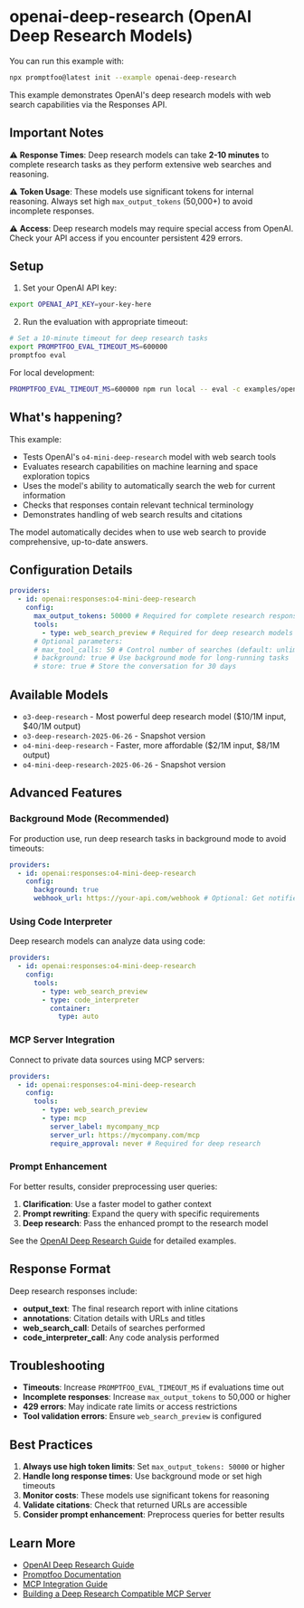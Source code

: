 # openai-deep-research (OpenAI Deep Research Models)

You can run this example with:

```bash
npx promptfoo@latest init --example openai-deep-research
```

This example demonstrates OpenAI's deep research models with web search capabilities via the Responses API.

## Important Notes

⚠️ **Response Times**: Deep research models can take **2-10 minutes** to complete research tasks as they perform extensive web searches and reasoning.

⚠️ **Token Usage**: These models use significant tokens for internal reasoning. Always set high `max_output_tokens` (50,000+) to avoid incomplete responses.

⚠️ **Access**: Deep research models may require special access from OpenAI. Check your API access if you encounter persistent 429 errors.

## Setup

1. Set your OpenAI API key:

```bash
export OPENAI_API_KEY=your-key-here
```

2. Run the evaluation with appropriate timeout:

```bash
# Set a 10-minute timeout for deep research tasks
export PROMPTFOO_EVAL_TIMEOUT_MS=600000
promptfoo eval
```

For local development:

```bash
PROMPTFOO_EVAL_TIMEOUT_MS=600000 npm run local -- eval -c examples/openai-deep-research/promptfooconfig.yaml
```

## What's happening?

This example:

- Tests OpenAI's `o4-mini-deep-research` model with web search tools
- Evaluates research capabilities on machine learning and space exploration topics
- Uses the model's ability to automatically search the web for current information
- Checks that responses contain relevant technical terminology
- Demonstrates handling of web search results and citations

The model automatically decides when to use web search to provide comprehensive, up-to-date answers.

## Configuration Details

```yaml
providers:
  - id: openai:responses:o4-mini-deep-research
    config:
      max_output_tokens: 50000 # Required for complete research responses
      tools:
        - type: web_search_preview # Required for deep research models
      # Optional parameters:
      # max_tool_calls: 50 # Control number of searches (default: unlimited)
      # background: true # Use background mode for long-running tasks
      # store: true # Store the conversation for 30 days
```

## Available Models

- `o3-deep-research` - Most powerful deep research model ($10/1M input, $40/1M output)
- `o3-deep-research-2025-06-26` - Snapshot version
- `o4-mini-deep-research` - Faster, more affordable ($2/1M input, $8/1M output)
- `o4-mini-deep-research-2025-06-26` - Snapshot version

## Advanced Features

### Background Mode (Recommended)

For production use, run deep research tasks in background mode to avoid timeouts:

```yaml
providers:
  - id: openai:responses:o4-mini-deep-research
    config:
      background: true
      webhook_url: https://your-api.com/webhook # Optional: Get notified when complete
```

### Using Code Interpreter

Deep research models can analyze data using code:

```yaml
providers:
  - id: openai:responses:o4-mini-deep-research
    config:
      tools:
        - type: web_search_preview
        - type: code_interpreter
          container:
            type: auto
```

### MCP Server Integration

Connect to private data sources using MCP servers:

```yaml
providers:
  - id: openai:responses:o4-mini-deep-research
    config:
      tools:
        - type: web_search_preview
        - type: mcp
          server_label: mycompany_mcp
          server_url: https://mycompany.com/mcp
          require_approval: never # Required for deep research
```

### Prompt Enhancement

For better results, consider preprocessing user queries:

1. **Clarification**: Use a faster model to gather context
2. **Prompt rewriting**: Expand the query with specific requirements
3. **Deep research**: Pass the enhanced prompt to the research model

See the [OpenAI Deep Research Guide](https://platform.openai.com/docs/guides/deep-research) for detailed examples.

## Response Format

Deep research responses include:

- **output_text**: The final research report with inline citations
- **annotations**: Citation details with URLs and titles
- **web_search_call**: Details of searches performed
- **code_interpreter_call**: Any code analysis performed

## Troubleshooting

- **Timeouts**: Increase `PROMPTFOO_EVAL_TIMEOUT_MS` if evaluations time out
- **Incomplete responses**: Increase `max_output_tokens` to 50,000 or higher
- **429 errors**: May indicate rate limits or access restrictions
- **Tool validation errors**: Ensure `web_search_preview` is configured

## Best Practices

1. **Always use high token limits**: Set `max_output_tokens: 50000` or higher
2. **Handle long response times**: Use background mode or set high timeouts
3. **Monitor costs**: These models use significant tokens for reasoning
4. **Validate citations**: Check that returned URLs are accessible
5. **Consider prompt enhancement**: Preprocess queries for better results

## Learn More

- [OpenAI Deep Research Guide](https://platform.openai.com/docs/guides/deep-research)
- [Promptfoo Documentation](https://promptfoo.dev/docs)
- [MCP Integration Guide](https://platform.openai.com/docs/mcp)
- [Building a Deep Research Compatible MCP Server](mcp-server-example.md)
